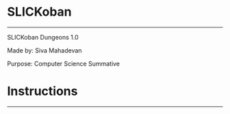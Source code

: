 SLICKoban
=========
---------

SLICKoban Dungeons 1.0

Made by:  Siva Mahadevan

Purpose:  Computer Science Summative

Instructions
============
------------

